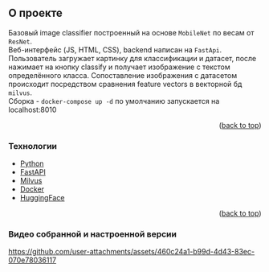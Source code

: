 <!-- О Проекте -->
## О проекте
Базовый image classifier построенный на основе `MobileNet` по весам от `ResNet`. <br/>
Веб-интерфейс (JS, HTML, CSS), backend написан на `FastApi`. <br/>
Пользователь загружает картинку для классификации и датасет, после нажимает на кнопку classify и получает изображение с текстом определённого класса.
Сопоставление изображения с датасетом происходит посредством сравнения feature vectors в векторной бд `milvus`. <br/>
Сборка - `docker-compose up -d` по умолчанию запускается на localhost:8010

<p align="right">(<a href="#readme-top">back to top</a>)</p>

### Технологии

* [Python](https://www.python.org/)
* [FastAPI](https://fastapi.tiangolo.com/)
* [Milvus](https://milvus.io/ru)
* [Docker](https://www.docker.com/)
* [HuggingFace](https://huggingface.co/)

<p align="right">(<a href="#readme-top">back to top</a>)</p>


### Видео собранной и настроенной версии



https://github.com/user-attachments/assets/460c24a1-b99d-4d43-83ec-070e78036117



